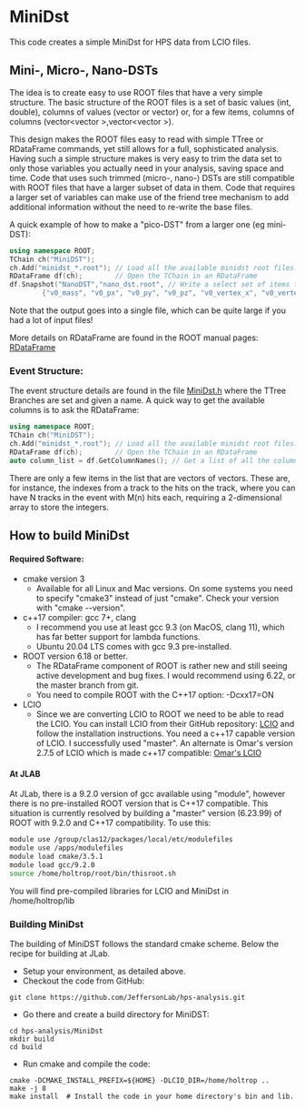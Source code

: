 # MiniDst

This code creates a simple MiniDst for HPS data from LCIO files.

## Mini-, Micro-, Nano-DSTs
The idea is to create easy to use ROOT files that have a very simple structure. 
The basic structure of the ROOT files is a set of basic values (int, double), 
columns of values (vector<int> or vector<double>) or, for a few items, 
columns of columns (vector<vector<int> >,vector<vector<double> >). 

This design makes the ROOT files easy to read with simple TTree or RDataFrame commands, yet still
allows for a full, sophisticated analysis. Having such a simple structure makes is very easy to
trim the data set to only those variables you actually need in your analysis, saving space and time.
Code that uses such trimmed (micro-, nano-) DSTs are still compatible with ROOT files that 
have a larger subset of data in them. Code that requires a larger set of variables can make use of
the friend tree mechanism to add additional information without the need to re-write the base files.

A quick example of how to make a "pico-DST" from a larger one (eg mini-DST):

```c++
using namespace ROOT;
TChain ch("MiniDST");
ch.Add("minidst_*.root"); // Load all the available minidst root files.
RDataFrame df(ch);        // Open the TChain in an RDataFrame
df.Snapshot("NanoDST","nano_dst.root", // Write a select set of items to a nano dst.
        {"v0_mass", "v0_px", "v0_py", "v0_pz", "v0_vertex_x", "v0_vertex_y", "v0_vertex_z"})
```
Note that the output goes into a single file, which can be quite large if you had a lot of input files!

More details on RDataFrame are found in the ROOT manual pages: [RDataFrame](https://root.cern/doc/master/classROOT_1_1RDataFrame.html)

### Event Structure:

The event structure details are found in the file 
[MiniDst.h](https://github.com/JeffersonLab/hps-analysis/blob/master/MiniDst/MiniDst/MiniDst.h)
where the TTree Branches are set and given a name. A quick way to get the available columns is to ask the RDataFrame:

```c++
using namespace ROOT;
TChain ch("MiniDST");
ch.Add("minidst_*.root"); // Load all the available minidst root files.
RDataFrame df(ch);        // Open the TChain in an RDataFrame
auto column_list = df.GetColumnNames(); // Get a list of all the column names.
```

There are only a few items in the list that are vectors of vectors. These are, for instance, the indexes from a track to
the hits on the track, where you can have N tracks in the event with M(n) hits each, requiring a 2-dimensional array to
store the integers.

## How to build MiniDst

#### Required Software:

* cmake version 3
    * Available for all Linux and Mac versions. On some systems you need to specify "cmake3" instead of just "cmake".
    Check your version with "cmake --version".
* c++17 compiler: gcc 7+, clang
    * I recommend you use at least gcc 9.3 (on MacOS, clang 11), which has far better support for lambda functions.
    * Ubuntu 20.04 LTS comes with gcc 9.3 pre-installed.
* ROOT version 6.18 or better.
    * The RDataFrame component of ROOT is rather new and still seeing active development and bug fixes. I would 
    recommend using 6.22, or the master branch from git.
    * You need to compile ROOT with the C++17 option: -Dcxx17=ON
* LCIO
    * Since we are converting LCIO to ROOT we need to be able to read the LCIO. You can install LCIO from their GitHub
    repository: [LCIO](https://github.com/iLCSoft/LCIO.git) and follow the installation instructions. 
    You need a c++17 capable version of LCIO. I successfully used "master". An alternate is Omar's version 2.7.5 of LCIO
    which is made c++17 compatible: [Omar's LCIO](https://github.com/LDMX-Software/lcio)
    
#### At JLAB

At JLab, there is a 9.2.0 version of gcc available using "module", however there is no pre-installed ROOT 
version that is C++17 compatible. This situation is currently resolved by building a "master" version (6.23.99) 
of ROOT with 9.2.0 and C++17 compatibility. To use this:

```bash
module use /group/clas12/packages/local/etc/modulefiles
module use /apps/modulefiles
module load cmake/3.5.1
module load gcc/9.2.0
source /home/holtrop/root/bin/thisroot.sh
``` 

You will find pre-compiled libraries for LCIO and MiniDst in /home/holtrop/lib

### Building MiniDst

The building of MiniDST follows the standard cmake scheme. Below the recipe for building at JLab. 

* Setup your environment, as detailed above.
* Checkout the code from GitHub: 
```
git clone https://github.com/JeffersonLab/hps-analysis.git
```
* Go there and create a build directory for MiniDST:
```
cd hps-analysis/MiniDst
mkdir build
cd build
``` 
* Run cmake and compile the code:
```
cmake -DCMAKE_INSTALL_PREFIX=${HOME} -DLCIO_DIR=/home/holtrop ..
make -j 8
make install  # Install the code in your home directory's bin and lib.
```


